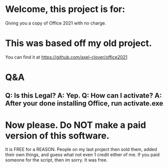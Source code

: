 # Welcome, this project is for:
Giving you a copy of Office 2021 with no charge.

# This was based off my old project.
You can find it at https://github.com/axel-clover/office2021

# Q&A

Q: Is this Legal?
A: Yep.
Q: How can I activate?
A: After your done installing Office, run activate.exe
---


# Now please. Do NOT make a paid version of this software.
It is FREE for a REASON. People on my last project then sold them, added their own things, and guess what not even 1 credit either of me.
If you paid someone for the script, then im sorry. It was free.
